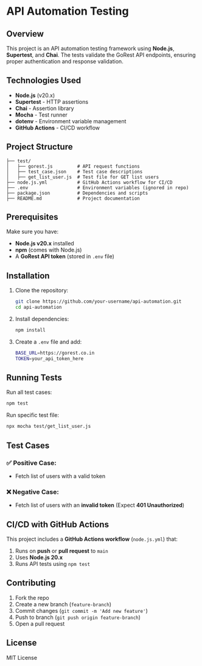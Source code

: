 # API Automation Testing

## Overview
This project is an API automation testing framework using **Node.js**, **Supertest**, and **Chai**. The tests validate the GoRest API endpoints, ensuring proper authentication and response validation.

## Technologies Used
- **Node.js** (v20.x)
- **Supertest** - HTTP assertions
- **Chai** - Assertion library
- **Mocha** - Test runner
- **dotenv** - Environment variable management
- **GitHub Actions** - CI/CD workflow

## Project Structure
```
├── test/
│   ├── gorest.js         # API request functions
│   ├── test_case.json    # Test case descriptions
│   ├── get_list_user.js  # Test file for GET list users
├── node.js.yml           # GitHub Actions workflow for CI/CD
├── .env                  # Environment variables (ignored in repo)
├── package.json          # Dependencies and scripts
├── README.md             # Project documentation
```

## Prerequisites
Make sure you have:
- **Node.js v20.x** installed
- **npm** (comes with Node.js)
- A **GoRest API token** (stored in `.env` file)

## Installation
1. Clone the repository:
   ```sh
   git clone https://github.com/your-username/api-automation.git
   cd api-automation
   ```
2. Install dependencies:
   ```sh
   npm install
   ```
3. Create a `.env` file and add:
   ```sh
   BASE_URL=https://gorest.co.in
   TOKEN=your_api_token_here
   ```

## Running Tests
Run all test cases:
```sh
npm test
```

Run specific test file:
```sh
npx mocha test/get_list_user.js
```

## Test Cases
### ✅ **Positive Case:**
- Fetch list of users with a valid token

### ❌ **Negative Case:**
- Fetch list of users with an **invalid token** (Expect **401 Unauthorized**)

## CI/CD with GitHub Actions
This project includes a **GitHub Actions workflow** (`node.js.yml`) that:
1. Runs on **push** or **pull request** to `main`
2. Uses **Node.js 20.x**
3. Runs API tests using `npm test`

## Contributing
1. Fork the repo
2. Create a new branch (`feature-branch`)
3. Commit changes (`git commit -m 'Add new feature'`)
4. Push to branch (`git push origin feature-branch`)
5. Open a pull request

## License
MIT License

